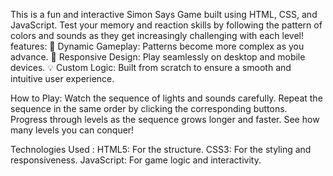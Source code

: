 This is a fun and interactive Simon Says Game built using HTML, CSS, and JavaScript. Test your memory and reaction skills by following the pattern of colors and sounds as they get increasingly challenging with each level!
features:
🎨 Dynamic Gameplay: Patterns become more complex as you advance.
📱 Responsive Design: Play seamlessly on desktop and mobile devices.
💡 Custom Logic: Built from scratch to ensure a smooth and intuitive user experience.

How to Play:
Watch the sequence of lights and sounds carefully.
Repeat the sequence in the same order by clicking the corresponding buttons.
Progress through levels as the sequence grows longer and faster.
See how many levels you can conquer!

Technologies Used :
HTML5: For the structure.
CSS3: For the styling and responsiveness.
JavaScript: For game logic and interactivity.
